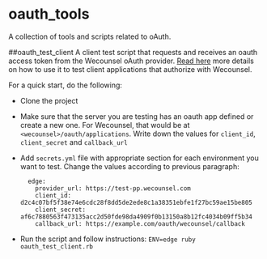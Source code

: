 # oauth_tools

A collection of tools and scripts related to oAuth.

##oauth_test_client
A client test script that requests and receives an oauth access token from the Wecounsel oAuth provider. [Read here](https://docs.google.com/document/d/14JDt2Vfmw4AfAjMOUukgj1YD01sBm0o5si4TXezggmU/edit?usp=sharing) more details on how to use it to test client applications that authorize with Wecounsel.  

For a quick start, do the following:
- Clone the project
- Make sure that the server you are testing has an oauth app defined or create a new one. For Wecounsel, that would be at `<wecounsel>/oauth/applications`. Write down the values for `client_id`, `client_secret` and `callback_url`
- Add `secrets.yml` file with appropriate section for each environment you want to test. Change the values according to previous paragraph:

        edge:
          provider_url: https://test-pp.wecounsel.com
          client_id: d2c4c07bf5f38e74e6cdc28f8dd5de2ede8c1a38351ebfe1f27bc59ae15be805
          client_secret: af6c7880563f473135acc2d50fde98da4909f0b13150a8b12fc4034b09ff5b34
          callback_url: https://example.com/oauth/wecounsel/callback
 
 - Run the script and follow instructions: `ENV=edge ruby oauth_test_client.rb`
